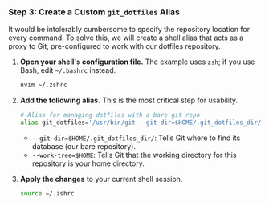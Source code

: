 ### Step 3: Create a Custom `git_dotfiles` Alias

It would be intolerably cumbersome to specify the repository location for every command. To solve this, we will create a shell alias that acts as a proxy to Git, pre-configured to work with our dotfiles repository.

1.  **Open your shell's configuration file.** The example uses `zsh`; if you use Bash, edit `~/.bashrc` instead.
    ```bash
    nvim ~/.zshrc
    ```

2.  **Add the following alias.** This is the most critical step for usability.
    ```bash
    # Alias for managing dotfiles with a bare git repo
    alias git_dotfiles='/usr/bin/git --git-dir=$HOME/.git_dotfiles_dir/ --work-tree=$HOME'
    ```
    *   `--git-dir=$HOME/.git_dotfiles_dir/`: Tells Git where to find its database (our bare repository).
    *   `--work-tree=$HOME`: Tells Git that the working directory for this repository is your home directory.

3.  **Apply the changes** to your current shell session.
    ```bash
    source ~/.zshrc
    ```
